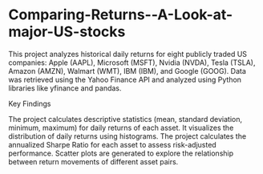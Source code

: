 # Comparing-Returns--A-Look-at-major-US-stocks
This project analyzes historical daily returns for eight publicly traded US companies: Apple (AAPL), Microsoft (MSFT), Nvidia (NVDA), Tesla (TSLA), Amazon (AMZN), Walmart (WMT), IBM (IBM), and Google (GOOG). Data was retrieved using the Yahoo Finance API and analyzed using Python libraries like yfinance and pandas.

Key Findings

The project calculates descriptive statistics (mean, standard deviation, minimum, maximum) for daily returns of each asset.
It visualizes the distribution of daily returns using histograms.
The project calculates the annualized Sharpe Ratio for each asset to assess risk-adjusted performance.
Scatter plots are generated to explore the relationship between return movements of different asset pairs.
